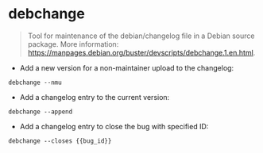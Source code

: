 # debchange

> Tool for maintenance of the debian/changelog file in a Debian source package.
> More information: <https://manpages.debian.org/buster/devscripts/debchange.1.en.html>.

- Add a new version for a non-maintainer upload to the changelog:

`debchange --nmu`

- Add a changelog entry to the current version:

`debchange --append`

- Add a changelog entry to close the bug with specified ID:

`debchange --closes {{bug_id}}`
